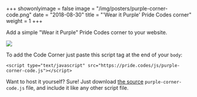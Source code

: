 +++
showonlyimage = false
image = "/img/posters/purple-corner-code.png"
date = "2018-08-30"
title = "'Wear it Purple' Pride Codes corner"
weight = 1
+++

Add a simple "Wear it Purple" Pride Codes corner to your website.

<!--more-->

![](/img/posters/purple-corner-code.png)

To add the Code Corner just paste this script tag at the end of your `body`:

```
<script type="text/javascript" src="https://pride.codes/js/purple-corner-code.js"></script>
```


Want to host it yourself? Sure! Just download [the source](https://pride.codes/js/purple-corner-code.js) `purple-corner-code.js` file, and include it like any other script file.

